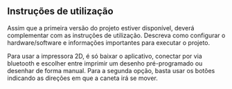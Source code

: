 
## Instruções de utilização

Assim que a primeira versão do projeto estiver disponível, deverá complementar com as instruções de utilização. Descreva como configurar o hardware/software e informações importantes para executar o projeto.

Para usar a impressora 2D, é só baixar o aplicativo, conectar por via bluetooth e escolher entre imprimir um desenho pré-programado ou desenhar de forma manual. Para a segunda opção, basta usar os botões indicando as direções em que a caneta irá se mover.
